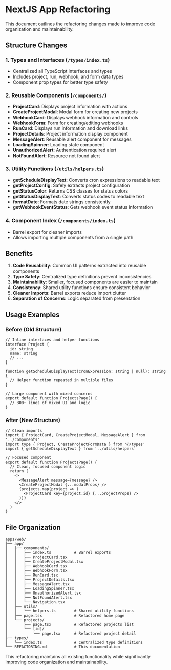 # NextJS App Refactoring

This document outlines the refactoring changes made to improve code organization and maintainability.

## Structure Changes

### 1. Types and Interfaces (`/types/index.ts`)
- Centralized all TypeScript interfaces and types
- Includes project, run, webhook, and form data types
- Component prop types for better type safety

### 2. Reusable Components (`/components/`)
- **ProjectCard**: Displays project information with actions
- **CreateProjectModal**: Modal form for creating new projects
- **WebhookCard**: Displays webhook information and controls
- **WebhookForm**: Form for creating/editing webhooks
- **RunCard**: Displays run information and download links
- **ProjectDetails**: Project information display component
- **MessageAlert**: Reusable alert component for messages
- **LoadingSpinner**: Loading state component
- **UnauthorizedAlert**: Authentication required alert
- **NotFoundAlert**: Resource not found alert

### 3. Utility Functions (`/utils/helpers.ts`)
- **getScheduleDisplayText**: Converts cron expressions to readable text
- **getProjectConfig**: Safely extracts project configuration
- **getStatusColor**: Returns CSS classes for status colors
- **getStatusDisplayText**: Converts status codes to readable text
- **formatDate**: Formats date strings consistently
- **getWebhookEventStatus**: Gets webhook event status information

### 4. Component Index (`/components/index.ts`)
- Barrel export for cleaner imports
- Allows importing multiple components from a single path

## Benefits

1. **Code Reusability**: Common UI patterns extracted into reusable components
2. **Type Safety**: Centralized type definitions prevent inconsistencies
3. **Maintainability**: Smaller, focused components are easier to maintain
4. **Consistency**: Shared utility functions ensure consistent behavior
5. **Cleaner Imports**: Barrel exports reduce import clutter
6. **Separation of Concerns**: Logic separated from presentation

## Usage Examples

### Before (Old Structure)
```tsx
// Inline interfaces and helper functions
interface Project {
  id: string
  name: string
  // ...
}

function getScheduleDisplayText(cronExpression: string | null): string {
  // Helper function repeated in multiple files
}

// Large component with mixed concerns
export default function ProjectsPage() {
  // 300+ lines of mixed UI and logic
}
```

### After (New Structure)
```tsx
// Clean imports
import { ProjectCard, CreateProjectModal, MessageAlert } from '../components'
import type { Project, CreateProjectFormData } from '@/types'
import { getScheduleDisplayText } from '../utils/helpers'

// Focused component
export default function ProjectsPage() {
  // Clean, focused component logic
  return (
    <>
      <MessageAlert message={message} />
      <CreateProjectModal {...modalProps} />
      {projects.map(project => (
        <ProjectCard key={project.id} {...projectProps} />
      ))}
    </>
  )
}
```

## File Organization

```
apps/web/
├── app/
│   ├── components/
│   │   ├── index.ts          # Barrel exports
│   │   ├── ProjectCard.tsx
│   │   ├── CreateProjectModal.tsx
│   │   ├── WebhookCard.tsx
│   │   ├── WebhookForm.tsx
│   │   ├── RunCard.tsx
│   │   ├── ProjectDetails.tsx
│   │   ├── MessageAlert.tsx
│   │   ├── LoadingSpinner.tsx
│   │   ├── UnauthorizedAlert.tsx
│   │   ├── NotFoundAlert.tsx
│   │   └── Navigation.tsx
│   ├── utils/
│   │   └── helpers.ts        # Shared utility functions
│   ├── page.tsx              # Refactored home page
│   └── projects/
│       ├── page.tsx          # Refactored projects list
│       └── [id]/
│           └── page.tsx      # Refactored project detail
├── types/
│   └── index.ts              # Centralized type definitions
└── REFACTORING.md            # This documentation
```

This refactoring maintains all existing functionality while significantly improving code organization and maintainability.
